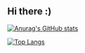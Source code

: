 ## Hi there :)

[![Anurag's GitHub stats](https://github-readme-stats.vercel.app/api?username=LaiYu111)](https://github.com/anuraghazra/github-readme-stats)

[![Top Langs](https://github-readme-stats.vercel.app/api/top-langs/?username=LaiYu111&hide=javascript,html)](https://github.com/anuraghazra/github-readme-stats)